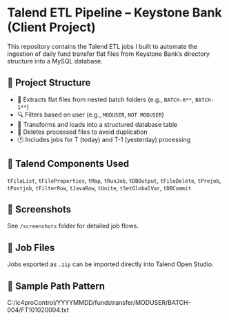 # Talend ETL Pipeline – Keystone Bank (Client Project)

This repository contains the Talend ETL jobs I built to automate the ingestion of daily fund transfer flat files from Keystone Bank’s directory structure into a MySQL database.

## 📂 Project Structure
- 🔄 Extracts flat files from nested batch folders (e.g., `BATCH-0**`, `BATCH-1**`)
- 🔍 Filters based on user (e.g., `MODUSER`, `NOT MODUSER`)
- 🔧 Transforms and loads into a structured database table
- 🧹 Deletes processed files to avoid duplication
- 🕐 Includes jobs for T (today) and T-1 (yesterday) processing

## 🚀 Talend Components Used
`tFileList`, `tFileProperties`, `tMap`, `tRunJob`, `tDBOutput`, `tFileDelete`, `tPrejob`, `tPostjob`, `tFilterRow`, `tJavaRow`, `tUnite`, `tSetGlobalVar`, 
`tDBCommit`

## 📸 Screenshots
See `/screenshots` folder for detailed job flows.

## 📁 Job Files
Jobs exported as `.zip` can be imported directly into Talend Open Studio.

## 📌 Sample Path Pattern
C:/ic4proControl/YYYYMMDD/fundstransfer/MODUSER/BATCH-004/FT101020004.txt
